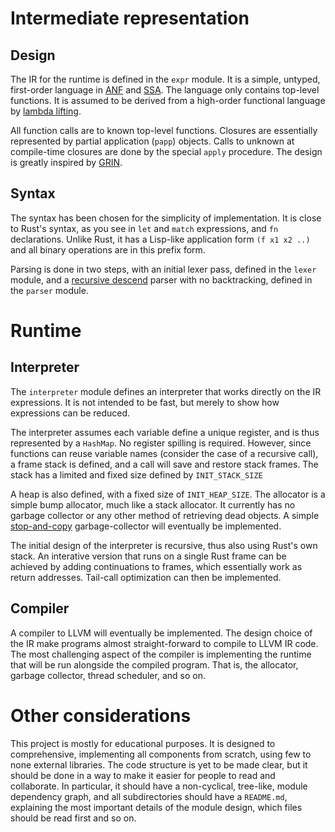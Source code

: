 # Intermediate representation

## Design

The IR for the runtime is defined in the `expr` module. It is a simple, untyped, first-order language
in [ANF](https://en.wikipedia.org/wiki/A-normal_form) and [SSA](https://en.wikipedia.org/wiki/Static_single-assignment_form).
The language only contains top-level functions. It is assumed to be derived from a high-order functional
language by [lambda lifting](https://en.wikipedia.org/wiki/Lambda_lifting).

All function calls are to known top-level functions. Closures are essentially represented by partial application
(`papp`) objects. Calls to unknown at compile-time closures are done by the special `apply` procedure.
The design is greatly inspired by [GRIN](https://grin-compiler.github.io/).

## Syntax

The syntax has been chosen for the simplicity of implementation. It is close to Rust's syntax, as you see in
`let` and `match` expressions, and `fn` declarations. Unlike Rust, it has a Lisp-like application form
`(f x1 x2 ..)` and all binary operations are in this prefix form.

Parsing is done in two steps, with an initial lexer pass, defined in the `lexer` module, and a [recursive descend](https://en.wikipedia.org/wiki/Recursive_descent_parser)
parser with no backtracking, defined in the `parser` module.

# Runtime

## Interpreter

The `interpreter` module defines an interpreter that works directly on the IR expressions. It is not intended
to be fast, but merely to show how expressions can be reduced.

The interpreter assumes each variable define a unique register, and is thus represented by a `HashMap`. No register spilling is required.
However, since functions can reuse variable names (consider the case of a recursive call), a frame stack is defined, and a call will save
and restore stack frames. The stack has a limited and fixed size defined by `INIT_STACK_SIZE`

A heap is also defined, with a fixed size of `INIT_HEAP_SIZE`. The allocator is a simple bump allocator, much like a stack allocator.
It currently has no garbage collector or any other method of retrieving dead objects. A simple [stop-and-copy](https://en.wikipedia.org/wiki/Cheney%27s_algorithm)
garbage-collector will eventually be implemented.

The initial design of the interpreter is recursive, thus also using Rust's own stack. An interative version that runs on a single
Rust frame can be achieved by adding continuations to frames, which essentially work as return addresses. Tail-call
optimization can then be implemented.

## Compiler

A compiler to LLVM will eventually be implemented. The design choice of the IR make programs almost straight-forward to compile to LLVM IR code.
The most challenging aspect of the compiler is implementing the runtime that will be run alongside the compiled program. That is, the
allocator, garbage collector, thread scheduler, and so on.

# Other considerations

This project is mostly for educational purposes. It is designed to comprehensive, implementing all components from scratch,
using few to none external libraries. The code structure is yet to be made clear, but it should be done in a way to make it
easier for people to read and collaborate. In particular, it should have a non-cyclical, tree-like, module dependency graph,
and all subdirectories should have a `README.md`, explaining the most important details of the module design, which files
should be read first and so on.
